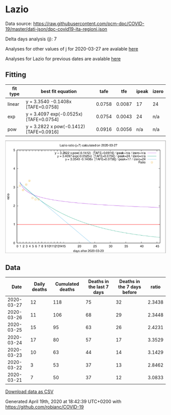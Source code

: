 # Lazio

Data source: https://raw.githubusercontent.com/pcm-dpc/COVID-19/master/dati-json/dpc-covid19-ita-regioni.json

Delta days analysis (j): 7

Analyses for other values of j for 2020-03-27 are avalable [here](../2020-03-27/README.md)

Analyses for Lazio for previous dates are avalable [here](../README.md)

## Fitting 
|fit type|best fit equation|tafe|tfe|ipeak|izero|
|-------|-----|--------|------|---|---|
|linear|y = 3.3540 -0.1408x  [TAFE=0.0758]|0.0758|0.0087|17|24|
|exp|y = 3.4097 exp(-0.0525x)  [TAFE=0.0754]|0.0754|0.0043|24|n/a|
|pow|y = 3.2822 x pow(-0.1412)  [TAFE=0.0916]|0.0916|0.0056|n/a|n/a|

![Plot](COVID-19_lazio_j7_2020-03-27.png)

## Data
|Date|Daily deaths|Cumulated deaths|Deaths in the last 7 days|Deaths in the 7 days before|ratio|
|----|----------|-----------|-------|--------------------|-----|
|2020-03-27|12|118|75|32|2.3438|
|2020-03-26|11|106|68|29|2.3448|
|2020-03-25|15|95|63|26|2.4231|
|2020-03-24|17|80|57|17|3.3529|
|2020-03-23|10|63|44|14|3.1429|
|2020-03-22|3|53|37|13|2.8462|
|2020-03-21|7|50|37|12|3.0833|

[Download data as CSV](COVID-19_lazio_j7_2020-03-27.csv)

Generated April 19th, 2020 at 18:42:39 UTC+0200 with https://github.com/robianc/COVID-19
